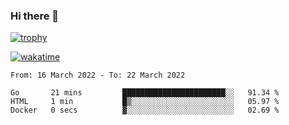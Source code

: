 ### Hi there 👋

[![trophy](https://github-profile-trophy.vercel.app/?username=cxnky&theme=dracula)](https://github.com/ryo-ma/github-profile-trophy)

[![wakatime](https://wakatime.com/badge/user/1c39c599-5497-41b9-a5be-2c4676e7fd23.svg)](https://wakatime.com/@1c39c599-5497-41b9-a5be-2c4676e7fd23)
<!--START_SECTION:waka-->

```text
From: 16 March 2022 - To: 22 March 2022

Go       21 mins         ███████████████████████░░   91.34 %
HTML     1 min           █▒░░░░░░░░░░░░░░░░░░░░░░░   05.97 %
Docker   0 secs          ▓░░░░░░░░░░░░░░░░░░░░░░░░   02.69 %
```

<!--END_SECTION:waka-->
